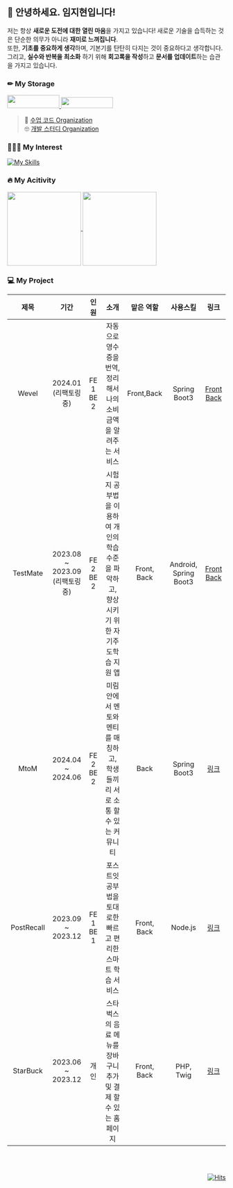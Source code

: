## 👋 안녕하세요. 임지현입니다!
저는 항상 **새로운 도전에 대한 열린 마음**을 가지고 있습니다! 새로운 기술을 습득하는 것은 단순한 의무가 아니라 **재미로 느껴집니다**. <br>
또한, **기초를 중요하게 생각**하며, 기본기를 탄탄히 다지는 것이 중요하다고 생각합니다. <br>
그리고, **실수와 반복을 최소화** 하기 위해 **회고록을 작성**하고 **문서를 업데이트**하는 습관을 가지고 있습니다.

### ✏ My Storage
<a href="https://rei050r.tistory.com/">
  <img src="https://github-readme-tistory-card.vercel.app/api/badge?name=Tistory" width="120" height="30"/>
</a>
<a href="https://velog.io/@mic050r">
  <img src="https://velog-readme-stats.vercel.app/api/badge?name=Velog" width="120" height="25"/>
</a>

> 🏫 [수업 코드 Organization](https://github.com/school-note) <br>
> 🤓 [개발 스터디 Organization](https://github.com/jh-study-note)

### 💁🏻‍♀️ My Interest
<!-- <code><img height="35" src="https://skills.thijs.gg/icons?i=rust&theme=light"></code>
<code><img height="35" src="https://skills.thijs.gg/icons?i=go&theme=light"></code>
<code><img height="35" src="https://skills.thijs.gg/icons?i=spring&theme=light"></code>
<code><img height="35" src="https://skills.thijs.gg/icons?i=sequelize&theme=light"></code>
<code><img height="35" src="https://skills.thijs.gg/icons?i=redis&theme=light"></code>
<code><img height="35" src="https://skills.thijs.gg/icons?i=aws&theme=light"></code>
<code><img height="35" src="https://skills.thijs.gg/icons?i=docker&theme=light"></code>
<code><img height="35" src="https://skills.thijs.gg/icons?i=notion&theme=light"></code>
<code><img height="35" src="https://skills.thijs.gg/icons?i=obsidian&theme=dark"></code>
--> 
[![My Skills](https://skillicons.dev/icons?i=typescript,docker,nest,spring,hibernate,gradle,linux,aws,redis,gitlab,obsidian,notion)](https://skillicons.dev)

### 🔥 My Acitivity

<a href="https://github.com/mic050r/github-readme-stats">
  <img height=170 align="center" src="https://github-readme-stats.vercel.app/api?username=mic050r" />
</a>

<a href="https://git.io/streak-stats">
  <img height=170 align="center" src="https://streak-stats.demolab.com?user=mic050r&theme=transparent" />
</a> 


### 💻 My Project

<div align="center">

| 제목 | 기간 | 인원 | 소개 | 맡은 역할 | 사용스킬 | 링크 |
| :--------: | :-----: | :---------: | :-------: | :-------: | :------: | :---------: |
| Wevel | 2024.01 <br> (리팩토링중) | FE 1 BE 2 | 자동으로 영수증을 번역, 정리해서 나의 소비금액을 알려주는 서비스 | Front,Back | Spring Boot3 | [Front](https://github.com/23JGP/Wevel_App) [Back](https://github.com/23JGP/Wevel_Server) |
| TestMate | 2023.08 ~ 2023.09<br> (리팩토링중) | FE 2 BE 2 | 시험지 공부법을 이용하여 개인의 학습 수준을 파악하고, 향상시키기 위한 자기주도학습 지원 앱 | Front, Back | Android, Spring Boot3 | [Front](https://github.com/2023-Test-mate/test-mate-android) [Back](https://github.com/2023-Test-mate/test-mate-back-ver2) |
| MtoM | 2024.04 ~ 2024.06 | FE 2 BE 2 | 미림 안에서 멘토와 멘티를 매칭하고, 학생들끼리 서로 소통 할 수 있는 커뮤니티 | Back | Spring Boot3 | [링크](https://github.com/2024-ITShow-MToM/MtoM-Back) |
| PostRecall | 2023.09 ~ 2023.12 | FE 1 BE 1 | 포스트잇 공부법을 토대로한 빠르고 편리한 스마트 학습 서비스 | Front, Back | Node.js | [링크](https://github.com/PostRecall/PostRecall-BE) |
| StarBuck | 2023.06 ~ 2023.12 | 개인 | 스타벅스의 음료 메뉴를 장바구니 추가 및 결제 할 수 있는 홈페이지 | Front, Back | PHP, Twig | [링크](https://github.com/mic050r/StarBucks) |
</div>

<br>
<br>
<p align="right">
  <a href="https://github.com/mic050r/hit-counter">
    <img src="https://hits.seeyoufarm.com/api/count/incr/badge.svg?url=https%3A%2F%2Fgithub.com%2Fmic050r%2Fhit-counter&count_bg=%23000000&title_bg=%23000000&icon=github.svg&icon_color=%23FFFFFF&title=hits&edge_flat=false" alt="Hits">
  </a>
</p>

